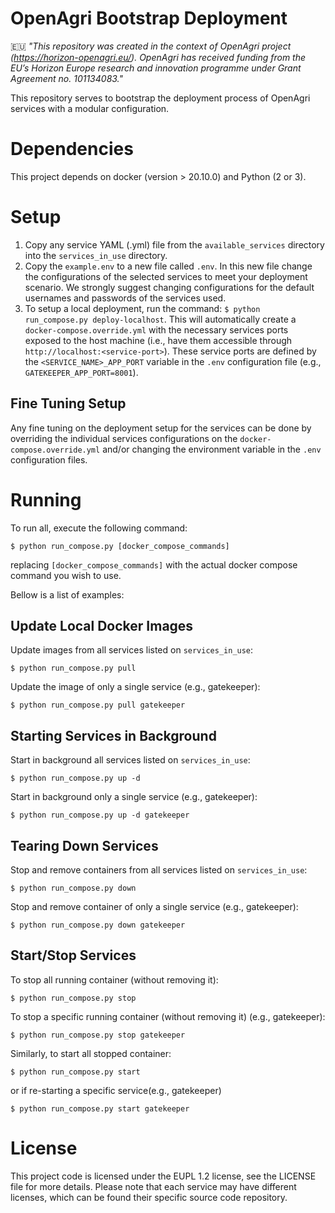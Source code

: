 # OpenAgri Bootstrap Deployment
🇪🇺
*"This repository was created in the context of OpenAgri project (https://horizon-openagri.eu/). OpenAgri has received funding from the EU’s Horizon Europe research and innovation programme under Grant Agreement no. 101134083."*


This repository serves to bootstrap the deployment process of OpenAgri services with a modular configuration.

# Dependencies
This project depends on docker (version > 20.10.0) and Python (2 or 3).

# Setup
1. Copy any service YAML (.yml) file from the `available_services` directory into the `services_in_use` directory.
2. Copy the `example.env` to a new file called `.env`. In this new file change the configurations of the selected services to meet your deployment scenario. We strongly suggest changing configurations for the default usernames and passwords of the services used.
3. To setup a local deployment, run the command: `$ python run_compose.py deploy-localhost`. This will automatically create a `docker-compose.override.yml` with the necessary services ports exposed to the host machine (i.e., have them accessible through `http://localhost:<service-port>`). These service ports are defined by the `<SERVICE_NAME>_APP_PORT` variable in the `.env` configuration file (e.g., `GATEKEEPER_APP_PORT=8001`).

## Fine Tuning Setup
Any fine tuning on the deployment setup for the services can be done by overriding the individual services configurations on the `docker-compose.override.yml` and/or changing the environment variable in the `.env` configuration files.

# Running
To run all, execute the following command:
```
$ python run_compose.py [docker_compose_commands]
```
replacing `[docker_compose_commands]` with the actual docker compose command you wish to use.

Bellow is a list of examples:

## Update Local Docker Images
Update images from all services listed on `services_in_use`:
```
$ python run_compose.py pull
```
Update the image of only a single service (e.g., gatekeeper):

```
$ python run_compose.py pull gatekeeper
```

## Starting Services in Background
Start in background all services listed on `services_in_use`:
```
$ python run_compose.py up -d
```
Start in background only a single service (e.g., gatekeeper):
```
$ python run_compose.py up -d gatekeeper
```

## Tearing Down Services
Stop and remove containers from all services listed on `services_in_use`:
```
$ python run_compose.py down
```
Stop and remove container of only a single service (e.g., gatekeeper):
```
$ python run_compose.py down gatekeeper
```


## Start/Stop Services
To stop all running container (without removing it):
```
$ python run_compose.py stop
```
To stop a specific running container (without removing it) (e.g., gatekeeper):
```
$ python run_compose.py stop gatekeeper
```

Similarly, to start all stopped container:
```
$ python run_compose.py start
```
or if re-starting a specific service(e.g., gatekeeper)
```
$ python run_compose.py start gatekeeper
```

# License
This project code is licensed under the EUPL 1.2 license, see the LICENSE file for more details.
Please note that each service may have different licenses, which can be found their specific source code repository.
